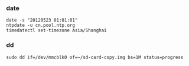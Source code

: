 
### date

```
date -s "20120523 01:01:01" 
ntpdate -u cn.pool.ntp.org 
timedatectl set-timezone Asia/Shanghai

```


### dd

```
sudo dd if=/dev/mmcblk0 of=~/sd-card-copy.img bs=1M status=progress
```